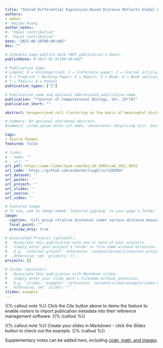 ```yaml
---
title: "Shared Differential Expression-Based Distance Reflects Global Cell Type Relationships in Single-Cell RNA Sequencing Data"
authors:
- admin
#- Haiyan Huang
author_notes:
#- "Equal contribution"
#- "Equal contribution"
date: "2022-08-10T00:00:00Z"
doi: ""

# Schedule page publish date (NOT publication's date).
publishDate: #"2017-01-01T00:00:00Z"

# Publication type.
# Legend: 0 = Uncategorized; 1 = Conference paper; 2 = Journal article;
# 3 = Preprint / Working Paper; 4 = Report; 5 = Book; 6 = Book section;
# 7 = Thesis; 8 = Patent
publication_types: ["2"]

# Publication name and optional abbreviated publication name.
publication: "*Journal of Computational Biology, Vol. 29*(8)"
publication_short: ""

abstract: Unsupervised cell clustering on the basis of meaningful biological variation in single-cell RNA sequencing (scRNA seq) data has received significant attention, as it assists with ontological subpopulation identification among the data. A key step in the clustering process is to compute distances between the cells under a specified distance measure. Although particular distance measures may successfully separate cells into biologically relevant clusters, they may fail to retain global structure of the data, such as relative similarity between the cell clusters. In this article, we modify a biologically motivated distance measure, SIDEseq, for use of aggregate comparisons of cell types in large single-cell assays, and demonstrate that, across simulated and real scRNA seq data, the distance matrix more consistently retains global cell type relationships than commonly used distance measures for scRNA seq clustering. We call the modified distance measure “SIDEREF.” We explore spectral dimension reduction of the SIDEREF distance matrix as a means of noise filtering, similar to principal components analysis applied directly to expression data. We utilize a summary measure of relative cell type distances to better display the cell group relationships. SIDEREF visualizations more consistently reflect global structures in the data than other commonly considered distance measures. We utilize relative cell type distances and the SIDEREF distance measure to uncover compositional differences between annotated leukocyte cell groups in a compendium of Mus musculus scRNA seq assays comprising 12 tissues. SIDEREF and associated analysis is openly available on GitHub.

# Summary. An optional shortened abstract.
#summary: Lorem ipsum dolor sit amet, consectetur adipiscing elit. Duis posuere tellus ac convallis placerat. Proin tincidunt magna sed ex #sollicitudin condimentum.

tags:
- Source Themes
featured: false

# links:
# - name: ""
#   url: ""
url_pdf: https://www.liebertpub.com/doi/10.1089/cmb.2021.0652
url_code: 'https://github.com/aidantmcloughlin/SIDEREF'
url_dataset: ''
url_poster: ''
url_project: ''
url_slides: ''
url_source: ''
url_video: ''

# Featured image
# To use, add an image named `featured.jpg/png` to your page's folder.
image:
  caption: 'Cell group relative distances under various distance measures.'
  focal_point: ""
  preview_only: true

# Associated Projects (optional).
#   Associate this publication with one or more of your projects.
#   Simply enter your project's folder or file name without extension.
#   E.g. `internal-project` references `content/project/internal-project/index.md`.
#   Otherwise, set `projects: []`.
projects: []

# Slides (optional).
#   Associate this publication with Markdown slides.
#   Simply enter your slide deck's filename without extension.
#   E.g. `slides: "example"` references `content/slides/example/index.md`.
#   Otherwise, set `slides: ""`.
slides: example
---
```


{{% callout note %}}
Click the *Cite* button above to demo the feature to enable visitors to import publication metadata into their reference management software.
{{% /callout %}}

{{% callout note %}}
Create your slides in Markdown - click the *Slides* button to check out the example.
{{% /callout %}}

Supplementary notes can be added here, including [code, math, and images](https://wowchemy.com/docs/writing-markdown-latex/).
